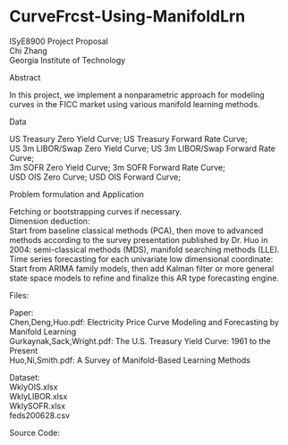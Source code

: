 # CurveFrcst-Using-ManifoldLrn
ISyE8900 Project Proposal  
Chi Zhang  
Georgia Institute of Technology  

Abstract

In this project, we implement a nonparametric approach for modeling curves in the FICC market using various manifold learning methods.  

Data  

US Treasury Zero Yield Curve; US Treasury Forward Rate Curve;  
US 3m LIBOR/Swap Zero Yield Curve; US 3m LIBOR/Swap Forward Rate Curve;  
3m SOFR Zero Yield Curve; 3m SOFR Forward Rate Curve;  
USD OIS Zero Curve; USD OIS Forward Curve;  
 
Problem formulation and Application  

Fetching or bootstrapping curves if necessary.  
Dimension deduction:  
Start from baseline classical methods (PCA), then move to advanced methods according to the survey presentation published by Dr. Huo in 2004: semi-classical methods (MDS), manifold searching methods (LLE).  
Time series forecasting for each univariate low dimensional coordinate:  
Start from ARIMA family models, then add Kalman filter or more general state space models to refine and finalize this AR type forecasting engine.  

Files:  

Paper:  
Chen,Deng,Huo.pdf: Electricity Price Curve Modeling and Forecasting by Manifold Learning  
Gurkaynak,Sack,Wright.pdf: The U.S. Treasury Yield Curve: 1961 to the Present  
Huo,Ni,Smith.pdf: A Survey of Manifold-Based Learning Methods  

Dataset:  
WklyOIS.xlsx  
WklyLIBOR.xlsx  
WklySOFR.xlsx  
feds200628.csv  

Source Code:  
